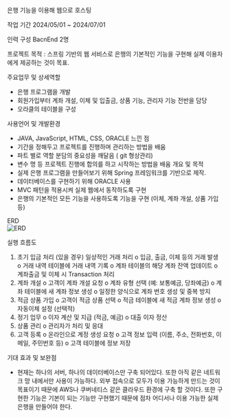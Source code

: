 은행 기능을 이용해 웹으로 호스팅

작업 기간	2024/05/01 ~ 2024/07/01

인력 구성	BacnEnd 2명

프로젝트 목적 :	스프링 기반의 웹 서비스로 은행의 기본적인 기능을 구현해 실제 이용자에게 제공하는 것이 목표.

주요업무 및 상세역할	
  - 은행 프로그램을 개발
  - 회원가입부터 계좌 개설, 이체 및 입출금, 상품 기능, 관리자 기능 전반을 담당
  - 오라클의 테이블을 구성 

사용언어 및 개발환경
  - JAVA, JavaScript, HTML, CSS, ORACLE
느낀 점
  - 기간을 정해두고 프로젝트를 진행하며 관리하는 방법을 배움
  - 파트 별로 역할 분담의 중요성을 깨달음 ( git 형상관리)
  - 변수 명 등 프로젝트 진행에 합의를 하고 시작하는 방법을 배움
개요 및 목적
  - 실제 은행 프로그램을 만들어보기 위해 Spring 프레임워크를 기반으로 제작. 
  - 데이터베이스를 구현하기 위해 ORACLE 사용
  - MVC 패턴을 적용시켜 실제 웹에서 동작하도록 구현
  - 은행의 기본적인 모든 기능을 사용하도록 기능을 구현 (이체, 계좌 개설, 상품 가입 등)

ERD	 
![ERD](https://github.com/user-attachments/assets/ceac1875-3f57-4f6c-a602-7e593736be1b)

실행 흐름도
1.	초기 입금 처리 (있을 경우) 일상적인 거래 처리 
  o	입금, 출금, 이체 등의 거래 발생
  o	거래 내역 테이블에 거래 내역 기록
  o	계좌 테이블의 해당 계좌 잔액 업데이트
  o	계좌출금 및 이체 시 Transaction 처리
2.	계좌 개설 
  o	고객이 계좌 개설 요청
  o	계좌 유형 선택 (예: 보통예금, 당좌예금)
  o	계좌 테이블에 새 계좌 정보 생성
  o	일정한 양식으로 계좌 번호 생성 및 중복 방지
3.	적금 상품 가입 
  o	고객이 적금 상품 선택
  o	적금 테이블에 새 적금 계좌 정보 생성
  o	자동이체 설정 (선택적)
4.	정기 업무 
  o	이자 계산 및 지급 (적금, 예금)
  o	대출 이자 정산
5.	상품 관리 
  o	관리자가 처리 및 응대
6.	고객 등록 
  o	온라인으로 계정 생성 요청
  o	고객 정보 입력 (이름, 주소, 전화번호, 이메일, 주민번호 등)
  o	고객 테이블에 정보 저장

기대 효과 및 보완점
  - 현재는 하나의 서버, 하나의 데이터베이스만 구축 되어있다. 또한 아직 같은 네트워크 망 내에서만 사용이 가능하다. 외부 접속으로 모두가 이용 가능하게 만드는 것이 목표이기 때문에 AWS나 쿠버네티스 같은 클라우드 환경에 구축 할 것이다. 또한 구현한 기능은 기본이 되는 기능만 구현했기 때문에 점차 어디서나 이용 가능한 실제 은행을 만들어야 한다.

